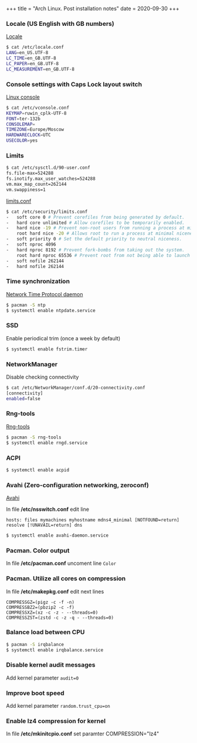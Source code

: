 +++
title = "Arch Linux. Post installation notes"
date = 2020-09-30
+++

### Locale (US English with GB numbers)

[Locale](https://wiki.archlinux.org/index.php/Locale)

```bash
$ cat /etc/locale.conf
LANG=en_US.UTF-8
LC_TIME=en_GB.UTF-8
LC_PAPER=en_GB.UTF-8
LC_MEASUREMENT=en_GB.UTF-8
```

### Console settings with Caps Lock layout switch

[Linux console](https://wiki.archlinux.org/index.php/Linux_console)

```bash
$ cat /etc/vconsole.conf
KEYMAP=ruwin_cplk-UTF-8
FONT=ter-132b
CONSOLEMAP=
TIMEZONE=Europe/Moscow
HARDWARECLOCK=UTC
USECOLOR=yes
```

### Limits

```bash
$ cat /etc/sysctl.d/90-user.conf
fs.file-max=524288
fs.inotify.max_user_watches=524288
vm.max_map_count=262144
vm.swappiness=1
```

[limits.conf](https://wiki.archlinux.org/index.php/Limits.conf)

```bash
$ cat /etc/security/limits.conf
-   soft core 0 # Prevent corefiles from being generated by default.
-   hard core unlimited # Allow corefiles to be temporarily enabled.
-   hard nice -19 # Prevent non-root users from running a process at minimal niceness.
    root hard nice -20 # Allows root to run a process at minimal niceness to fix the system when unresponsive.
-   soft priority 0 # Set the default priority to neutral niceness.
-   soft nproc 4096
-   hard nproc 8192 # Prevent fork-bombs from taking out the system.
    root hard nproc 65536 # Prevent root from not being able to launch enough processes
-   soft nofile 262144
-   hard nofile 262144
```

### Time synchronization

[Network Time Protocol daemon](https://wiki.archlinux.org/index.php/Network_Time_Protocol_daemon)

```bash
$ pacman -S ntp
$ systemctl enable ntpdate.service
```

### SSD

Enable periodical trim (once a week by default)

```bash
$ systemctl enable fstrim.timer
```

### NetworkManager

Disable checking connectivity

```bash
$ cat /etc/NetworkManager/conf.d/20-connectivity.conf
[connectivity]
enabled=false
```

### Rng-tools

[Rng-tools](https://wiki.archlinux.org/index.php/Rng-tools)

```bash
$ pacman -S rng-tools
$ systemctl enable rngd.service
```

### ACPI

```bash
$ systemctl enable acpid
```

### Avahi (Zero-configuration networking, zeroconf)

[Avahi](https://wiki.archlinux.org/index.php/avahi#Hostname_resolution)

In file **/etc/nsswitch.conf** edit line

```
hosts: files mymachines myhostname mdns4_minimal [NOTFOUND=return] resolve [!UNAVAIL=return] dns
```

```bash
$ systemctl enable avahi-daemon.service
```

### Pacman. Color output

In file **/etc/pacman.conf** uncoment line `Color`

### Pacman. Utilize all cores on compression

In file **/etc/makepkg.conf** edit next lines

```
COMPRESSGZ=(pigz -c -f -n)
COMPRESSBZ2=(pbzip2 -c -f)
COMPRESSXZ=(xz -c -z - --threads=0)
COMPRESSZST=(zstd -c -z -q - --threads=0)
```

### Balance load between CPU

```bash
$ pacman -S irqbalance
$ systemctl enable irqbalance.service
```

### Disable kernel audit messages

Add kernel parameter `audit=0`

### Improve boot speed

Add kernel parameter `random.trust_cpu=on`

### Enable lz4 compression for kernel

In file **/etc/mkinitcpio.conf** set paramter COMPRESSION="lz4"
